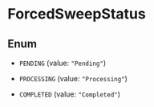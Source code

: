 

# ForcedSweepStatus

## Enum


* `PENDING` (value: `"Pending"`)

* `PROCESSING` (value: `"Processing"`)

* `COMPLETED` (value: `"Completed"`)



